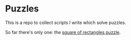 # Puzzles

This is a repo to collect scripts I write which solve puzzles.

So far there's only one: the
[square of rectangles puzzle](https://github.com/tylerneylon/puzzles/blob/master/square_of_rectangles/readme.md).
